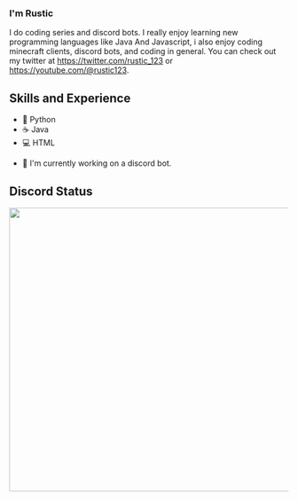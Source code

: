 ### I'm Rustic<br>

I do coding series and discord bots. I really enjoy learning new programming languages like Java And Javascript, i also enjoy
coding minecraft clients, discord bots, and coding in general. You can check out my twitter at https://twitter.com/rustic_123 or https://youtube.com/@rustic123.

## Skills and Experience
* 🐍 Python
* ☕ Java
* 💻 HTML

- 🔭 I'm currently working on a discord bot.

## Discord Status
<img src="[https://discord.c99.nl/widget/theme-4/892121471781052486.png]" width="512" >

